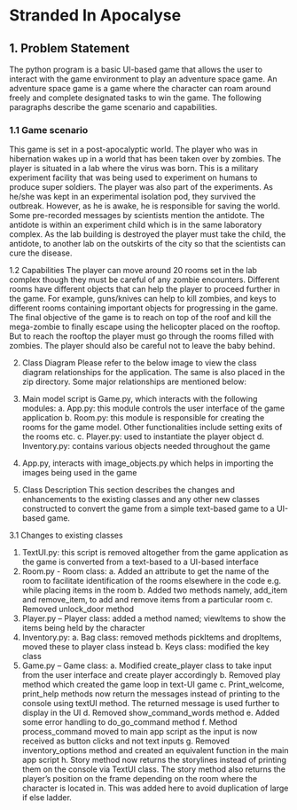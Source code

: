 # Stranded In Apocalyse
## 1.	Problem Statement
The python program is a basic UI-based game that allows the user to interact with the game environment to play an adventure space game. An adventure space game is a game where the character can roam around freely and complete designated tasks to win the game. The following paragraphs describe the game scenario and capabilities.
### 1.1 Game scenario
This game is set in a post-apocalyptic world. The player who was in hibernation wakes up in a world that has been taken over by zombies. The player is situated in a lab where the virus was born. This is a military experiment facility that was being used to experiment on humans to produce super soldiers. The player was also part of the experiments. As he/she was kept in an experimental isolation pod, they survived the outbreak. However, as he is awake, he is responsible for saving the world. Some pre-recorded messages by scientists mention the antidote. The antidote is within an experiment child which is in the same laboratory complex. As the lab building is destroyed the player must take the child, the antidote, to another lab on the outskirts of the city so that the scientists can cure the disease.

1.2 Capabilities
The player can move around 20 rooms set in the lab complex though they must be careful of any zombie encounters. Different rooms have different objects that can help the player to proceed further in the game. For example, guns/knives can help to kill zombies, and keys to different rooms containing important objects for progressing in the game.
The final objective of the game is to reach on top of the roof and kill the mega-zombie to finally escape using the helicopter placed on the rooftop. But to reach the rooftop the player must go through the rooms filled with zombies. The player should also be careful not to leave the baby behind.


2.	Class Diagram
Please refer to the below image to view the class diagram relationships for the application. The same is also placed in the zip directory. Some major relationships are mentioned below:

1.	Main model script is Game.py, which interacts with the following modules:
a.	App.py: this module controls the user interface of the game application
b.	Room.py: this module is responsible for creating the rooms for the game model. Other functionalities include setting exits of the rooms etc.
c.	Player.py: used to instantiate the player object
d.	Inventory.py: contains various objects needed throughout the game
2.	App.py, interacts with image_objects.py which helps in importing the images being used in the game
 



3.	Class Description
This section describes the changes and enhancements to the existing classes and any other new classes constructed to convert the game from a simple text-based game to a UI-based game.

3.1 Changes to existing classes

1.	TextUI.py: this script is removed altogether from the game application as the game is converted from a text-based to a UI-based interface
2.	Room.py - Room class: 
a.	Added an attribute to get the name of the room to facilitate identification of the rooms elsewhere in the code e.g. while placing items in the room
b.	Added two methods namely, add_item and remove_item, to add and remove items from a particular room
c.	Removed unlock_door method
3.	Player.py – Player class: added a method named; viewItems to show the items being held by the character
4.	Inventory.py:
a.	Bag class: removed methods pickItems and dropItems, moved these to player class instead
b.	Keys class: modified the key class
5.	Game.py – Game class:
a.	Modified create_player class to take input from the user interface and create player accordingly
b.	Removed play method which created the game loop in text-UI game
c.	Print_welcome, print_help methods now return the messages instead of printing to the console using textUI method. The returned message is used further to display in the UI
d.	Removed show_command_words method
e.	Added some error handling to do_go_command method
f.	Method process_command moved to main app script as the input is now received as button clicks and not text inputs
g.	Removed inventory_options method and created an equivalent function in the main app script
h.	Story method now returns the storylines instead of printing them on the console via TextUI class. The story method also returns the player’s position on the frame depending on the room where the character is located in. This was added here to avoid duplication of large if else ladder.

